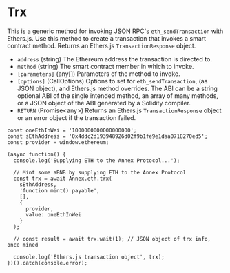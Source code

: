 # Trx

This is a generic method for invoking JSON RPC's `eth_sendTransaction` with Ethers.js. Use this method to create a transaction that invokes a smart contract method. Returns an Ethers.js `TransactionResponse` object.

* `address` \(string\) The Ethereum address the transaction is directed to.
* `method` \(string\) The smart contract member in which to invoke.
* `[parameters]` \(any\[\]\) Parameters of the method to invoke.
* `[options]` \(CallOptions\) Options to set for `eth_sendTransaction`, \(as JSON object\), and Ethers.js method overrides. The ABI can be a string optional ABI of the single intended method, an array of many methods, or a JSON object of the ABI generated by a Solidity compiler.
* `RETURN` \(Promise&lt;any&gt;\) Returns an Ethers.js `TransactionResponse` object or an error object if the transaction failed.

```text
const oneEthInWei = '1000000000000000000';
const sEthAddress = '0x4ddc2d193948926d02f9b1fe9e1daa0718270ed5';
const provider = window.ethereum;

(async function() {
  console.log('Supplying ETH to the Annex Protocol...');

  // Mint some aBNB by supplying ETH to the Annex Protocol
  const trx = await Annex.eth.trx(
    sEthAddress,
    'function mint() payable',
    [],
    {
      provider,
      value: oneEthInWei
    }
  );

  // const result = await trx.wait(1); // JSON object of trx info, once mined

  console.log('Ethers.js transaction object', trx);
})().catch(console.error);
```

